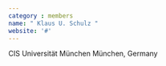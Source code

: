 ```yaml
---
category : members
name: " Klaus U. Schulz " 
website: '#'
---
```

CIS
Universität München
München, Germany


